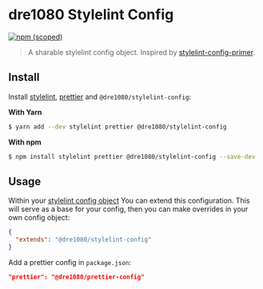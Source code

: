 # dre1080 Stylelint Config

[![npm (scoped)](https://img.shields.io/npm/v/@dre1080/stylelint-config)](https://www.npmjs.org/package/@dre1080/stylelint-config)

> A sharable stylelint config object. Inspired by [stylelint-config-primer](https://github.com/primer/stylelint-config-primer).

## Install

Install [stylelint](https://stylelint.io/), [prettier](https://prettier.io/) and `@dre1080/stylelint-config`:

**With Yarn**

```sh
$ yarn add --dev stylelint prettier @dre1080/stylelint-config
```

**With npm**

```sh
$ npm install stylelint prettier @dre1080/stylelint-config --save-dev
```

## Usage

Within your [stylelint config object](http://stylelint.io/user-guide/configuration/#extends) You can extend this configuration. This will serve as a base for your config, then you can make overrides in your own config object:

```json
{
  "extends": "@dre1080/stylelint-config"
}
```

Add a prettier config in `package.json`:

```json
"prettier": "@dre1080/prettier-config"
```
